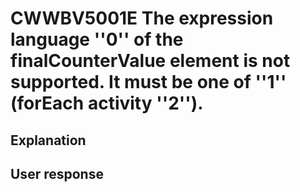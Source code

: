 # CWWBV5001E The expression language ''0'' of the finalCounterValue element is not supported. It must be one of ''1'' (forEach activity ''2'').

## Explanation

## User response